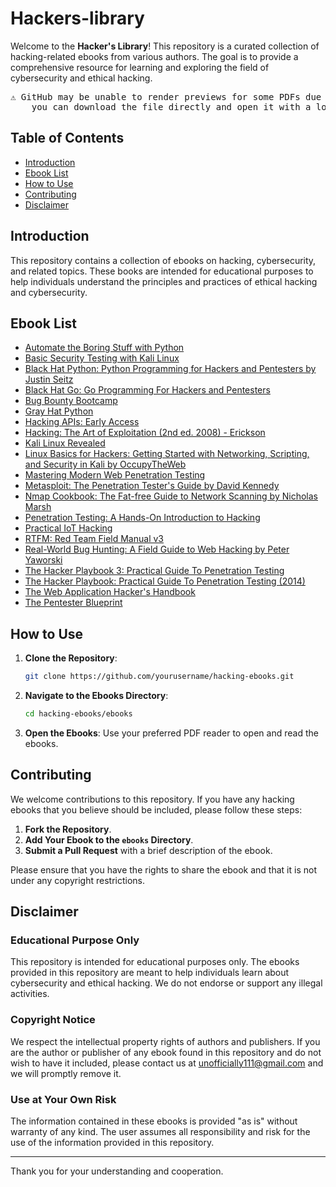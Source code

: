 # Hackers-library

Welcome to the **Hacker's Library**! This repository is a curated collection of hacking-related ebooks from various authors. The goal is to provide a comprehensive resource for learning and exploring the field of cybersecurity and ethical hacking.

<pre>⚠️ GitHub may be unable to render previews for some PDFs due to size or format limitations,
    you can download the file directly and open it with a local PDF viewer.</pre>

## Table of Contents

- [Introduction](#introduction)
- [Ebook List](#ebook-list)
- [How to Use](#how-to-use)
- [Contributing](#contributing)
- [Disclaimer](#disclaimer)

## Introduction

This repository contains a collection of ebooks on hacking, cybersecurity, and related topics. These books are intended for educational purposes to help individuals understand the principles and practices of ethical hacking and cybersecurity.

## Ebook List

- [Automate the Boring Stuff with Python](https://github.com/root-0101/Hackers-library/blob/main/Automate%20the%20Boring%20Stuff%20with%20Python.pdf)
- [Basic Security Testing with Kali Linux](https://github.com/root-0101/Hackers-library/blob/main/Basic%20Security%20Testing%20with%20Kali%20Linux.pdf)
- [Black Hat Python: Python Programming for Hackers and Pentesters by Justin Seitz](https://github.com/root-0101/Hackers-library/blob/main/Black%20Hat%20Python%20-%20Python%20Programming%20for%20Hackers%20and%20Pentesters%20by%20Justin%20Seitz.pdf)
- [Black Hat Go: Go Programming For Hackers and Pentesters](https://github.com/root-0101/Hackers-library/blob/main/Black-Hat-Go_Go-Programming-For-Hackers-and-Pentesters.pdf)
- [Bug Bounty Bootcamp](https://github.com/root-0101/Hackers-library/blob/main/BugBountyBootcamp.pdf)
- [Gray Hat Python](https://github.com/root-0101/Hackers-library/blob/main/Gray%20Hat%20Python.pdf)
- [Hacking APIs: Early Access](https://github.com/root-0101/Hackers-library/blob/main/Hacking%20APIs%20-%20Early%20Access.pdf)
- [Hacking: The Art of Exploitation (2nd ed. 2008) - Erickson](https://github.com/root-0101/Hackers-library/blob/main/Hacking-%20The%20Art%20of%20Exploitation%20(2nd%20ed.%202008)%20-%20Erickson.pdf)
- [Kali Linux Revealed](https://github.com/root-0101/Hackers-library/blob/main/Kali%20Linux%20Revealed.pdf)
- [Linux Basics for Hackers: Getting Started with Networking, Scripting, and Security in Kali by OccupyTheWeb](https://github.com/root-0101/Hackers-library/blob/main/Linux%20Basics%20for%20Hackers%20-%20Getting%20Started%20with%20Networking,%20Scripting,%20and%20Security%20in%20Kali%20by%20OccupyTheWeb.pdf)
- [Mastering Modern Web Penetration Testing](https://github.com/root-0101/Hackers-library/blob/main/Mastering%20Modern%20Web%20Penetration%20Testing.pdf)
- [Metasploit: The Penetration Tester's Guide by David Kennedy](https://github.com/root-0101/Hackers-library/blob/main/Metasploit%20-%20The%20Penetration%20Tester's%20Guide%20by%20David%20Kennedy.pdf)
- [Nmap Cookbook: The Fat-free Guide to Network Scanning by Nicholas Marsh](https://github.com/root-0101/Hackers-library/blob/main/Nmap%20Cookbook%20-%20The%20Fat-free%20Guide%20to%20Network%20Scanning%20by%20Nicholas%20Marsh.pdf)
- [Penetration Testing: A Hands-On Introduction to Hacking](https://github.com/root-0101/Hackers-library/blob/main/Penetration%20Testing%20A%20Hands-On%20Introduction%20to%20Ha.pdf)
- [Practical IoT Hacking](https://github.com/root-0101/Hackers-library/blob/main/Practical-IoT-Hacking.pdf)
- [RTFM: Red Team Field Manual v3](https://github.com/root-0101/Hackers-library/blob/main/RTFM%20-%20Red%20Team%20Field%20Manual%20v3.pdf)
- [Real-World Bug Hunting: A Field Guide to Web Hacking by Peter Yaworski](https://github.com/root-0101/Hackers-library/blob/main/Real-World%20Bug%20Hunting%20-%20A%20Field%20Guide%20to%20Web%20Hacking%20by%20Peter%20Yaworski.pdf)
- [The Hacker Playbook 3: Practical Guide To Penetration Testing](https://github.com/root-0101/Hackers-library/blob/main/The%20Hacker%20Playbook%203%20Practical%20Guide%20To%20Penetration%20Testing%20(1).pdf)
- [The Hacker Playbook: Practical Guide To Penetration Testing (2014)](https://github.com/root-0101/Hackers-library/blob/main/The-Hacker-Playbook-Practical-Guide-To-Penetration-Testing-2014.pdf)
- [The Web Application Hacker's Handbook](https://github.com/root-0101/Hackers-library/blob/main/The-web-application-hackers-handbook.pdf)
- [The Pentester Blueprint](https://github.com/root-0101/Hackers-library/blob/main/The_Pentester_Blueprint.pdf)


## How to Use

1. **Clone the Repository**:
    ```bash
    git clone https://github.com/yourusername/hacking-ebooks.git
    ```
2. **Navigate to the Ebooks Directory**:
    ```bash
    cd hacking-ebooks/ebooks
    ```
3. **Open the Ebooks**:
    Use your preferred PDF reader to open and read the ebooks.

## Contributing

We welcome contributions to this repository. If you have any hacking ebooks that you believe should be included, please follow these steps:

1. **Fork the Repository**.
2. **Add Your Ebook to the `ebooks` Directory**.
3. **Submit a Pull Request** with a brief description of the ebook.

Please ensure that you have the rights to share the ebook and that it is not under any copyright restrictions.

## Disclaimer

### Educational Purpose Only

This repository is intended for educational purposes only. The ebooks provided in this repository are meant to help individuals learn about cybersecurity and ethical hacking. We do not endorse or support any illegal activities.

### Copyright Notice

We respect the intellectual property rights of authors and publishers. If you are the author or publisher of any ebook found in this repository and do not wish to have it included, please contact us at [unofficially111@gmail.com](mailto:unofficially111@gmail.com) and we will promptly remove it.

### Use at Your Own Risk

The information contained in these ebooks is provided "as is" without warranty of any kind. The user assumes all responsibility and risk for the use of the information provided in this repository.

---

Thank you for your understanding and cooperation.



